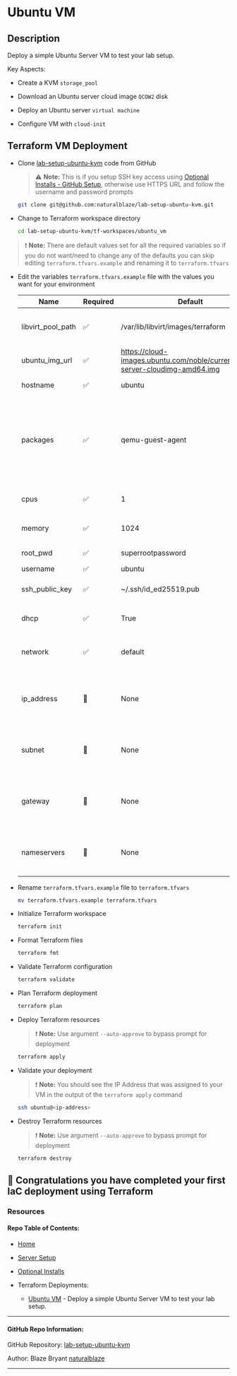 # Ubuntu VM

## Description

Deploy a simple Ubuntu Server VM to test your lab setup.

Key Aspects:

- Create a KVM `storage_pool`

- Download an Ubuntu server cloud image `QCOW2` disk

- Deploy an Ubuntu server `virtual machine`

- Configure VM with `cloud-init`


## Terraform VM Deployment 

- Clone [lab-setup-ubuntu-kvm](https://github.com/naturalblaze/lab-setup-ubuntu-kvm) code from GitHub

    > :warning: **Note:** This is if you setup SSH key access using [Optional Installs - GitHub Setup](./Optional_Installs.md#github-setup), otherwise use HTTPS URL and follow the username and password prompts

    ```bash
    git clone git@github.com:naturalblaze/lab-setup-ubuntu-kvm.git
    ```

- Change to Terraform workspace directory

    ```bash
    cd lab-setup-ubuntu-kvm/tf-workspaces/ubuntu_vm
    ```

> :exclamation: **Note:** There are default values set for all the required variables so if you do not want/need to change any of the defaults you can skip editing `terraform.tfvars.example` and renaming it to `terraform.tfvars`

- Edit the variables `terraform.tfvars.example` file with the values you want for your environment

    | Name | Required | Default | Description |
    | ---- | -------- | ------- | ----------- |
    | libvirt_pool_path | ✅ | /var/lib/libvirt/images/terraform | Local path for the Libvirt storage pool to be created. |
    | ubuntu_img_url | ✅ | https://cloud-images.ubuntu.com/noble/current/noble-server-cloudimg-amd64.img | Linux URL for QCOW2 image. |
    | hostname | ✅ | ubuntu | VM hostname. |
    | packages | ✅ | qemu-guest-agent | Linux packages to install during the cloud-init configuration, `qemu-guest-agent` needed for Terraform to validate the install. |
    | cpus | ✅ | 1 | CPUs allocated to VM. |
    | memory | ✅ | 1024 | Memory allocated to VM. |
    | root_pwd | ✅ | superrootpassword | VM root password. |
    | username | ✅ | ubuntu | VM user. |
    | ssh_public_key | ✅ | ~/.ssh/id_ed25519.pub | Path to SSH Public key for user. |
    | dhcp | ✅ | True | Use DHCP for VM network config. |
    | network | ✅ | default | KVM network to use for VM network interface. |
    | ip_address | 🚫 | None | Static IP address for VM. Only needed if DHCP is set to False. |
    | subnet | 🚫 | None | CIDR Subnet mask for VM. Only needed if DHCP is set to False. |
    | gateway | 🚫 | None | Default gateway IP address. Only needed if DHCP is set to False. |
    | nameservers | 🚫 | None | List of DNS nameservers. Only needed if DHCP is set to False. |

- Rename `terraform.tfvars.example` file to `terraform.tfvars`

    ```bash
    mv terraform.tfvars.example terraform.tfvars
    ```

- Initialize Terraform workspace

    ```bash
    terraform init
    ```

- Format Terraform files

    ```bash
    terraform fmt
    ```

- Validate Terraform configuration

    ```bash
    terraform validate
    ```

- Plan Terraform deployment

    ```bash
    terraform plan
    ```

- Deploy Terraform resources

    > :exclamation: **Note:** Use argument `--auto-approve` to bypass prompt for deployment

    ```bash
    terraform apply
    ```

- Validate your deployment

    > :exclamation: **Note:** You should see the IP Address that was assigned to your VM in the output of the `terraform apply` command

    ```bash
    ssh ubuntu@<ip-address>
    ```

- Destroy Terraform resources

    > :exclamation: **Note:** Use argument `--auto-approve` to bypass prompt for deployment

    ```bash
    terraform destroy
    ```

## **🎉 Congratulations you have completed your first IaC deployment using Terraform**



### Resources

#### Repo Table of Contents:

- [Home](../../README.md)

- [Server Setup](../../Server_Setup.md)

- [Optional Installs](../../Optional_Installs.md)

- Terraform Deployments:

    - [Ubuntu VM](./tf-workspaces/ubuntu_vm/Ubuntu_VM.md) - Deploy a simple Ubuntu Server VM to test your lab setup.

-----


#### GitHub Repo Information:

GitHub Repository: [lab-setup-ubuntu-kvm](https://github.com/naturalblaze/lab-setup-ubuntu-kvm)

Author: Blaze Bryant [naturalblaze](https://github.com/naturalblaze)

-----

